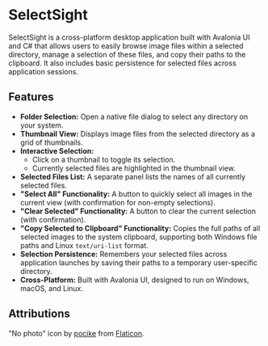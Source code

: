 # SelectSight

SelectSight is a cross-platform desktop application built with Avalonia UI and C# that allows users to easily browse image files within a selected directory, manage a selection of these files, and copy their paths to the clipboard. It also includes basic persistence for selected files across application sessions.

## Features

* **Folder Selection:** Open a native file dialog to select any directory on your system.
* **Thumbnail View:** Displays image files from the selected directory as a grid of thumbnails.
* **Interactive Selection:**
    * Click on a thumbnail to toggle its selection.
    * Currently selected files are highlighted in the thumbnail view.
* **Selected Files List:** A separate panel lists the names of all currently selected files.
* **"Select All" Functionality:** A button to quickly select all images in the current view (with confirmation for non-empty selections).
* **"Clear Selected" Functionality:** A button to clear the current selection (with confirmation).
* **"Copy Selected to Clipboard" Functionality:** Copies the full paths of all selected images to the system clipboard, supporting both Windows file paths and Linux `text/uri-list` format.
* **Selection Persistence:** Remembers your selected files across application launches by saving their paths to a temporary user-specific directory.
* **Cross-Platform:** Built with Avalonia UI, designed to run on Windows, macOS, and Linux.

## Attributions

"No photo" icon by [pocike](https://www.flaticon.com/authors/pocike) from [Flaticon](https://www.flaticon.com/).